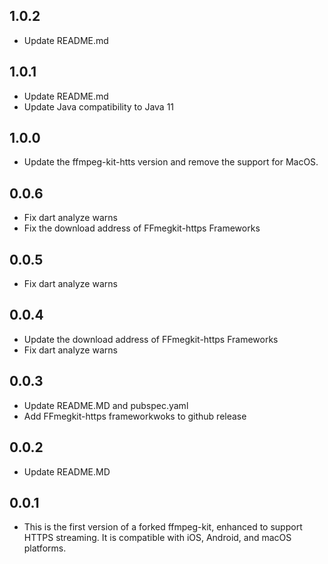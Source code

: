 
## 1.0.2
- Update README.md

## 1.0.1
- Update README.md
- Update Java compatibility to Java 11

## 1.0.0
- Update the ffmpeg-kit-htts version and remove the support for MacOS.

## 0.0.6
- Fix dart analyze warns
- Fix the download address of FFmegkit-https Frameworks

## 0.0.5 
- Fix dart analyze warns

## 0.0.4 
- Update the download address of FFmegkit-https Frameworks
- Fix dart analyze warns

## 0.0.3 
- Update README.MD and pubspec.yaml
- Add FFmegkit-https frameworkwoks to github release

## 0.0.2 
- Update README.MD

## 0.0.1 
- This is the first version of a forked ffmpeg-kit, enhanced to support HTTPS streaming. It is compatible with iOS, Android, and macOS platforms.